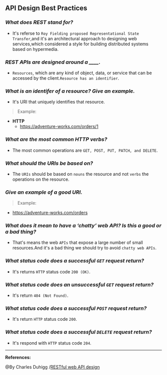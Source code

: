 ## **API Design Best Practices**

### ***What does REST stand for?***

- It's referse to `Roy Fielding proposed Representational State Transfer`,and it's an architectural approach to designing web services,which considered a style for building distributed systems based on hypermedia.

### ***REST APIs are designed around a ____.***

-  `Resources`, which are any kind of object, data, or service that can be accessed by the client.`Resource has an identifier`.

### ***What is an identifer of a resource? Give an example.***

- It's URI that uniquely identifies that resource.

>Example:

- **HTTP**
   - https://adventure-works.com/orders/1

### ***What are the most common HTTP verbs?***

- The most common operations are `GET, POST, PUT, PATCH, and DELETE`.


### ***What should the URIs be based on?***


- The `URIs` should be based on `nouns` the resource and not `verbs` the operations on the resource.

### ***Give an example of a good URI.***

>Example:
- https://adventure-works.com/orders 

### ***What does it mean to have a ‘chatty’ web API? Is this a good or a bad thing?***

- That's means the web `APIs` that expose a large number of small resources.And it's a bad thing we should try to avoid `chatty web APIs`.

### ***What status code does a successful `GET` request return?***

- It's  returns `HTTP` status code `200 (OK)`.

### ***What status code does an unsuccessful `GET` request return?***


- It's return `404 (Not Found)`.

### ***What status code does a successful `POST` request return?***

- It's return `HTTP` status code `200`.

### ***What status code does a successful `DELETE` request return?***

- It's  respond with `HTTP` status code `204`.

---------------------------------------

**References:**

@By Charles Duhigg /[RESTful web API design](https://docs.microsoft.com/en-us/azure/architecture/best-practices/api-design)